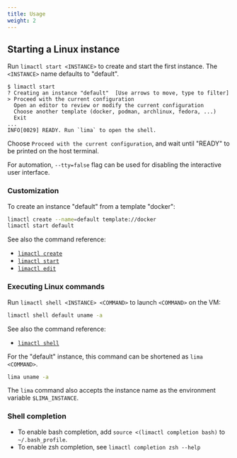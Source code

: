 ```yaml
---
title: Usage
weight: 2
---
```


## Starting a Linux instance

Run `limactl start <INSTANCE>` to create and start the first instance.
The `<INSTANCE>` name defaults to "default".

```console
$ limactl start
? Creating an instance "default"  [Use arrows to move, type to filter]
> Proceed with the current configuration
  Open an editor to review or modify the current configuration
  Choose another template (docker, podman, archlinux, fedora, ...)
  Exit
...
INFO[0029] READY. Run `lima` to open the shell.
```

Choose `Proceed with the current configuration`, and wait until "READY" to be printed on the host terminal.

For automation,  `--tty=false` flag can be used for disabling the interactive user interface.

### Customization
To create an instance "default" from a template "docker":
```bash
limactl create --name=default template://docker
limactl start default
```

See also the command reference:
- [`limactl create`](../reference/limactl_create/)
- [`limactl start`](../reference/limactl_start/)
- [`limactl edit`](../reference/limactl_edit/)

### Executing Linux commands
Run `limactl shell <INSTANCE> <COMMAND>` to launch `<COMMAND>` on the VM:
```bash
limactl shell default uname -a
```

See also the command reference:
- [`limactl shell`](../reference/limactl_shell/)

For the "default" instance, this command can be shortened as `lima <COMMAND>`.
```bash
lima uname -a
```
The `lima` command also accepts the instance name as the environment variable `$LIMA_INSTANCE`.

### Shell completion
- To enable bash completion, add `source <(limactl completion bash)` to `~/.bash_profile`.
- To enable zsh completion, see `limactl completion zsh --help`

